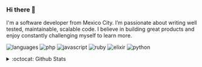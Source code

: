 ### Hi there 👋

I'm a software developer from Mexico City. I’m passionate about writing well tested, maintainable, scalable code.
I believe in building great products and enjoy constantly challenging myself to learn more.

![languages](https://img.shields.io/static/v1?label=&message=languages:&color=555&style=flat-square)
![php](https://img.shields.io/static/v1?logo=php&label=&message=PHP&color=111&logoColor=AAA&style=flat-square)
![javascript](https://img.shields.io/static/v1?logo=javascript&label=&message=JavaScript&color=111&logoColor=AAA&style=flat-square)
![ruby](https://img.shields.io/static/v1?logo=ruby&label=&message=Ruby&color=111&logoColor=AAA&style=flat-square)
![elixir](https://img.shields.io/static/v1?logo=elixir&label=&message=Elixir&color=111&logoColor=AAA&style=flat-square)
![python](https://img.shields.io/static/v1?logo=python&label=&message=Python&color=111&logoColor=AAA&style=flat-square&link=)

<details>
  <summary>:octocat: Github Stats</summary>
  <img src="https://github-readme-stats.vercel.app/api?username=scrubmx&show_icons=true&hide_border=true&hide_title=true" alt="GitHub Stats" />  
</details>

<!-- **scrubmx/scrubmx** is a ✨ _special_ ✨ repository because its `README.md` (this file) appears on your GitHub profile. -->
